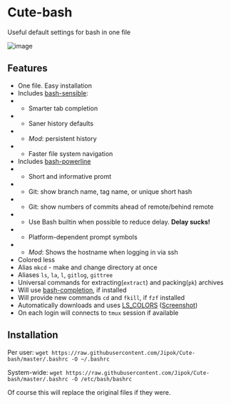 # Cute-bash
Useful default settings for bash in one file

![image](https://user-images.githubusercontent.com/25588359/107625132-c6e65000-6c53-11eb-8673-80a8c9febdd4.png)

## Features
- One file. Easy installation
- Includes [bash-sensible](https://github.com/mrzool/bash-sensible):
- - Smarter tab completion
- - Saner history defaults
- - *Mod*: persistent history
- - Faster file system navigation
- Includes [bash-powerline](https://github.com/riobard/bash-powerline)
- - Short and informative promt 
- - Git: show branch name, tag name, or unique short hash
- - Git: show numbers of commits ahead of remote/behind remote
- - Use Bash builtin when possible to reduce delay. **Delay sucks!**
- - Platform-dependent prompt symbols
- - *Mod*: Shows the hostname when logging in via ssh
- Colored less
- Alias `mkcd` - make and change directory at once
- Aliases `ls`, `la`, `l`, `gitlog`, `gittree`
- Universal commands for extracting(`extract`) and packing(`pk`) archives
- Will use [bash-completion](https://github.com/scop/bash-completion), if installed
- Will provide new commands `cd` and `fkill`, if `fzf` installed
- Automatically downloads and uses [LS_COLORS](https://github.com/trapd00r/LS_COLORS) 
([Screenshot](https://raw.githubusercontent.com/trapd00r/LS_COLORS/master/docs/static/LS_COLORS.png))
- On each login will connects to `tmux` session if available 

## Installation

Per user:
`wget https://raw.githubusercontent.com/Jipok/Cute-bash/master/.bashrc -O ~/.bashrc`

System-wide:
`wget https://raw.githubusercontent.com/Jipok/Cute-bash/master/.bashrc -O /etc/bash/bashrc`

Of course this will replace the original files if they were. 

